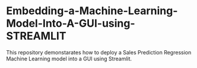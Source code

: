 # Embedding-a-Machine-Learning-Model-Into-A-GUI-using-STREAMLIT
This repository demonstarates how to deploy a Sales Prediction Regression Machine Learning model into a GUI using Streamlit.
